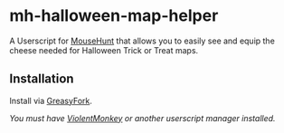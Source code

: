 # mh-halloween-map-helper

A Userscript for [MouseHunt](https://mousehuntgame.com) that allows you to easily see and equip the cheese needed for Halloween Trick or Treat maps.

## Installation

Install via [GreasyFork](https://greasyfork.org/en/scripts/452996-mousehunt-halloween-map-helper).

*You must have [ViolentMonkey](https://violentmonkey.github.io/) or another userscript manager installed.*

